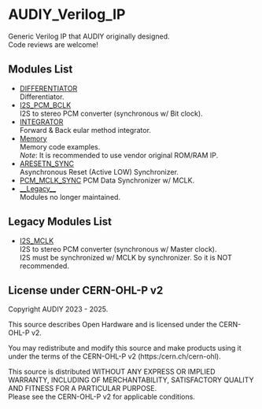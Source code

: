 # AUDIY_Verilog_IP
Generic Verilog IP that AUDIY originally designed.  
Code reviews are welcome!

## Modules List
- [DIFFERENTIATOR](https://github.com/AUDIY/AUDIY_Verilog_IP/tree/main/DIFFERENTIATOR)  
  Differentiator.
- [I2S_PCM_BCLK](https://github.com/AUDIY/AUDIY_Verilog_IP/tree/main/I2S_PCM_BCLK)  
  I2S to stereo PCM converter (synchronous w/ Bit clock).
- [INTEGRATOR](https://github.com/AUDIY/AUDIY_Verilog_IP/tree/main/INTEGRATOR)  
  Forward & Back eular method integrator.
- [Memory](https://github.com/AUDIY/AUDIY_Verilog_IP/tree/main/Memory)  
  Memory code examples.  
  *Note*: It is recommended to use vendor original ROM/RAM IP.  
- [ARESETN_SYNC](https://github.com/AUDIY/AUDIY_Verilog_IP/tree/main/ARESETN_SYNC)  
  Asynchronous Reset (Active LOW) Synchronizer.
- [PCM_MCLK_SYNC](https://github.com/AUDIY/AUDIY_Verilog_IP/tree/main/ARESETN_SYNC)
  PCM Data Synchronizer w/ MCLK.
- [\_\_Legacy\_\_](https://github.com/AUDIY/AUDIY_Verilog_IP/tree/main/__Legacy__)  
  Modules no longer maintained.

## Legacy Modules List
- [I2S_MCLK](https://github.com/AUDIY/AUDIY_Verilog_IP/tree/main/__Legacy__/I2S_MCLK)  
  I2S to stereo PCM converter (synchronous w/ Master clock).  
  I2S must be synchronized w/ MCLK by synchronizer. So it is NOT recommended.  

## License under CERN-OHL-P v2
Copyright AUDIY 2023 - 2025.

This source describes Open Hardware and is licensed under the CERN-OHL-P v2.

You may redistribute and modify this source and make products using it under the terms of the CERN-OHL-P v2 (https:/cern.ch/cern-ohl).

This source is distributed WITHOUT ANY EXPRESS OR IMPLIED WARRANTY, INCLUDING OF MERCHANTABILITY, SATISFACTORY QUALITY AND FITNESS FOR A PARTICULAR PURPOSE.  
Please see the CERN-OHL-P v2 for applicable conditions.

